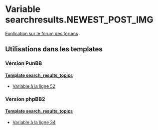 # Variable searchresults.NEWEST_POST_IMG
[Explication sur le forum des forums](http://forum.forumactif.com/t294113-listing-des-variables#searchresults.NEWEST_POST_IMG)
## Utilisations dans les templates
### Version PunBB
#### [Template search_results_topics](punbb/search_results_topics.md)
* [Variable à la ligne 52](../punbb/search_results_topics.tpl#L52)
### Version phpBB2
#### [Template search_results_topics](subsilver/search_results_topics.md)
* [Variable à la ligne 34](../subsilver/search_results_topics.tpl#L34)